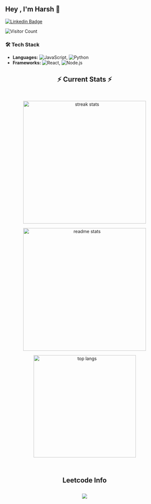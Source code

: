 ## Hey , I'm Harsh 👋
[![Linkedin Badge](https://img.shields.io/badge/-HarshKumar-blue?style=flat-square&logo=Linkedin&logoColor=white&link=https://www.linkedin.com/in/jonathangin/)](https://www.linkedin.com/in/harsh-kumar-000655272?utm_source=share&utm_campaign=share_via&utm_content=profile&utm_medium=android_app)

![Visitor Count](https://komarev.com/ghpvc/?username=ueux&style=flat-square&color=blue)

### 🛠️ Tech Stack
- **Languages:** ![JavaScript](https://img.shields.io/badge/-JavaScript-yellow?style=flat&logo=javascript), ![Python](https://img.shields.io/badge/-Python-blue?style=flat&logo=python)
- **Frameworks:** ![React](https://img.shields.io/badge/-React-blue?style=flat&logo=react), ![Node.js](https://img.shields.io/badge/-Node.js-green?style=flat&logo=node.js)

<!--
**ueux/Ueux** is a ✨ _special_ ✨ repository because its `README.md` (this file) appears on your GitHub profile.

Here are some ideas to get you started:

- 🔭 I’m currently working on ...
- 🌱 I’m currently learning ...
- 👯 I’m looking to collaborate on ...
- 🤔 I’m looking for help with ...
- 💬 Ask me about ...
- 📫 How to reach me: ...
- 😄 Pronouns: ...
- ⚡ Fun fact: ...
-->

  <h2 align="center">⚡ Current Stats ⚡</h2>
<br>
<p align="center">
  <a href="https://github.com/ueux?tab=repositories">
    <img width=390 src="https://streak-stats.demolab.com/?user=ueux&count_private=true&theme=react&border_radius=10" alt="streak stats"/>
  </a>
</p>
  
<p align="center">
  <a href="https://github.com/ueux#user-activity-overview">
  <img width=390 src="https://github-readme-stats.vercel.app/api?username=ueux&show_icons=true&theme=react&border_radius=10" alt="readme stats" />

  </a>
</p>

<p align="center">
  <a href="https://github.com/ueux#user-activity-overview">  <img width=325 align="center" src="https://github-readme-stats.vercel.app/api/top-langs/?username=ueux&hide=HTML&langs_count=8&layout=compact&theme=react&border_radius=10&size_weight=0.5&count_weight=0.5&exclude_repo=github-readme-stats" alt="top langs" />
  </a>
</p>
  <br/>
  <div align="center"> 
  
<!--   <h2>🐍 Contributions 🐍</h2>
  <img alt="snake eating my contributions" src="https://raw.githubusercontent.com/salesp07/salesp07/output/github-contribution-grid-snake.svg" />
</div> -->

<h2 align="center">Leetcode Info<h2>  
<p align="center"><a href="https://leetcode.com/ueu_x"><img  align=top flex-grow=1 src="https://leetcard.jacoblin.cool/ueu_x?theme=wtf&ext=heatmap" /> </a>
  
</p>



<br/>

<br/><br/>


